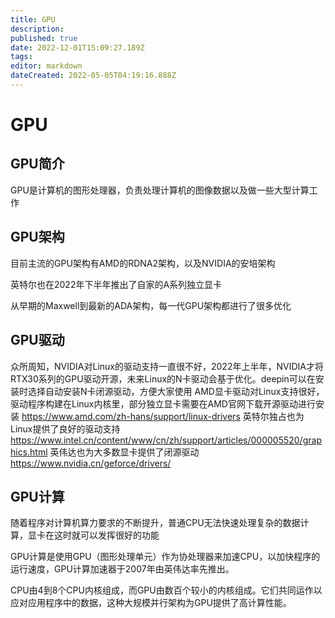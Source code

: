 ```yaml
---
title: GPU
description: 
published: true
date: 2022-12-01T15:09:27.189Z
tags: 
editor: markdown
dateCreated: 2022-05-05T04:19:16.888Z
---
```


# GPU
## GPU简介
GPU是计算机的图形处理器，负责处理计算机的图像数据以及做一些大型计算工作

## GPU架构
目前主流的GPU架构有AMD的RDNA2架构，以及NVIDIA的安培架构

英特尔也在2022年下半年推出了自家的A系列独立显卡

从早期的Maxwell到最新的ADA架构，每一代GPU架构都进行了很多优化

## GPU驱动
众所周知，NVIDIA对Linux的驱动支持一直很不好，2022年上半年，NVIDIA才将RTX30系列的GPU驱动开源，未来Linux的N卡驱动会基于优化。deepin可以在安装时选择自动安装N卡闭源驱动，方便大家使用
AMD显卡驱动对Linux支持很好，驱动程序构建在Linux内核里，部分独立显卡需要在AMD官网下载开源驱动进行安装
https://www.amd.com/zh-hans/support/linux-drivers
英特尔独占也为Linux提供了良好的驱动支持
https://www.intel.cn/content/www/cn/zh/support/articles/000005520/graphics.html
英伟达也为大多数显卡提供了闭源驱动
https://www.nvidia.cn/geforce/drivers/

## GPU计算
随着程序对计算机算力要求的不断提升，普通CPU无法快速处理复杂的数据计算，显卡在这时就可以发挥很好的功能

GPU计算是使用GPU（图形处理单元）作为协处理器来加速CPU，以加快程序的运行速度，GPU计算加速器于2007年由英伟达率先推出。

CPU由4到8个CPU内核组成，而GPU由数百个较小的内核组成。它们共同运作以应对应用程序中的数据，这种大规模并行架构为GPU提供了高计算性能。
